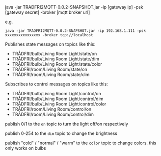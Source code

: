java -jar TRADFRI2MQTT-0.0.2-SNAPSHOT.jar -ip [gateway ip] -psk [gateway secret] -broker [mqtt broker url]

e.g.

`java -jar TRADFRI2MQTT-0.0.2-SNAPSHOT.jar -ip 192.168.1.111 -psk xxxxxxxxxxxxxxxx -broker tcp://localhost`

Publishes state messages on topics like this:

 - TRÅDFRI/bulb/Living Room Light/state/on
 - TRÅDFRI/bulb/Living Room Light/state/dim
 - TRÅDFRI/bulb/Living Room Light/state/color
 - TRÅDFRI/room/Living Room/state/on
 - TRÅDFRI/room/Living Room/state/dim
 

Subscribes to control messages on topics like this:

 - TRÅDFRI/bulb/Living Room Light/control/on
 - TRÅDFRI/bulb/Living Room Light/control/dim
 - TRÅDFRI/bulb/Living Room Light/control/color
 - TRÅDFRI/room/Living Room/control/on
 - TRÅDFRI/room/Living Room/control/dim

publish 0/1 to the `on` topic to turn the light off/on respectively

publish 0-254 to the `dim` topic to change the brightness

publish "cold" / "normal" / "warm" to the `color` topic to change colors. this only works on bulbs
